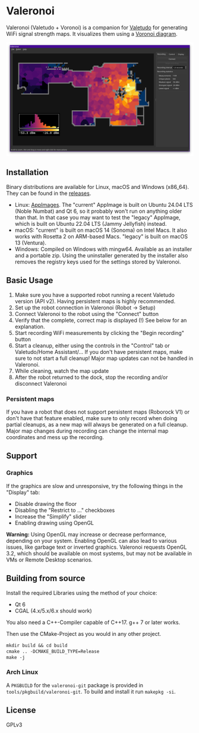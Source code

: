 # Valeronoi

Valeronoi (Valetudo + Voronoi) is a companion for [Valetudo](https://valetudo.cloud) for generating WiFi signal strength maps. It visualizes them using a [Voronoi diagram](https://en.wikipedia.org/wiki/Voronoi_diagram).

![Screenshot](assets/screenshot.png)

## Installation

Binary distributions are available for Linux, macOS and Windows (x86_64). They can be found in the [releases](https://github.com/ccoors/Valeronoi/releases).

- Linux: [AppImages](https://appimage.org/). The "current" AppImage is built on Ubuntu 24.04 LTS (Noble Numbat) and Qt 6, so it probably won't run on anything older than that. In that case you may want to test the "legacy" AppImage, which is built on Ubuntu 22.04 LTS (Jammy Jellyfish) instead.
- macOS: "current" is built on macOS 14 (Sonoma) on Intel Macs. It also works with Rosetta 2 on ARM-based Macs. "legacy" is built on macOS 13 (Ventura).
- Windows: Compiled on Windows with mingw64. Available as an installer and a portable zip. Using the uninstaller generated by the installer also removes the registry keys used for the settings stored by Valeronoi.

## Basic Usage

1. Make sure you have a supported robot running a recent Valetudo version (API v2). Having persistent maps is highly recommended.
2. Set up the robot connection in Valeronoi (Robot -> Setup)
3. Connect Valeronoi to the robot using the "Connect" button
4. Verify that the complete, correct map is displayed (!) See below for an explanation.
5. Start recording WiFi measurements by clicking the "Begin recording" button
6. Start a cleanup, either using the controls in the "Control" tab or Valetudo/Home Assistant/... If you don't have persistent maps, make sure to not start a full cleanup! Major map updates can not be handled in Valeronoi.
7. While cleaning, watch the map update
8. After the robot returned to the dock, stop the recording and/or disconnect Valeronoi

### Persistent maps

If you have a robot that does not support persistent maps (Roborock V1) or don't have that feature enabled, make sure to only record when doing partial cleanups, as a new map will always be generated on a full cleanup. Major map changes during recording can change the internal map coordinates and mess up the recording.

## Support

### Graphics

If the graphics are slow and unresponsive, try the following things in the "Display" tab:

- Disable drawing the floor
- Disabling the "Restrict to ..." checkboxes
- Increase the "Simplify" slider
- Enabling drawing using OpenGL

**Warning:** Using OpenGL may increase or decrease performance, depending on your system. Enabling OpenGL can also lead to various issues, like garbage text or inverted graphics. Valeronoi requests OpenGL 3.2, which should be available on most systems, but may not be available in VMs or Remote Desktop scenarios.

## Building from source

Install the required Libraries using the method of your choice:

- Qt 6
- CGAL (4.x/5.x/6.x should work)

You also need a C++-Compiler capable of C++17. g++ 7 or later works.

Then use the CMake-Project as you would in any other project.

```
mkdir build && cd build
cmake .. -DCMAKE_BUILD_TYPE=Release
make -j
```

### Arch Linux

A `PKGBUILD` for the `valeronoi-git` package is provided in `tools/pkgbuild/valeronoi-git`. To build and install it run `makepkg -si`.

## License

GPLv3
